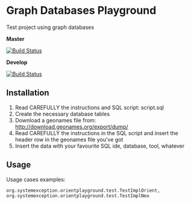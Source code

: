 # Graph Databases Playground
Test project using graph databases

**Master**

[![Build Status](https://travis-ci.org/lcappuccio/graphdb-playground.svg?branch=master)](https://travis-ci.org/lcappuccio/graphdb-playground)

**Develop**

[![Build Status](https://travis-ci.org/lcappuccio/graphdb-playground.svg?branch=develop)](https://travis-ci.org/lcappuccio/graphdb-playground)

## Installation
1. Read CAREFULLY the instructions and SQL script: script.sql
2. Create the necessary database tables
3. Download a geonames file from: http://download.geonames.org/export/dump/
4. Read CAREFULLY the instructions in the SQL script and insert the header row in the geonames file you've got
5. Insert the data with your favourite SQL ide, database, tool, whatever

## Usage
Usage cases examples:

```org.systemexception.orientplayground.test.TestImplOrient, org.systemexception.orientplayground.test.TestImplNeo```